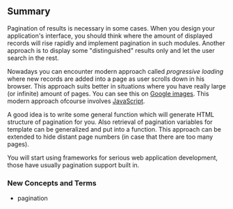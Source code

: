 ## Summary
Pagination of results is necessary in some cases. When you design your application's interface, you
should think where the amount of displayed records will rise rapidly and implement pagination in
such modules. Another approach is to display some "distinguished" results only and let the user
search in the rest.

Nowadays you can encounter modern approach called *progressive loading* where new records are added into
a page as user scrolls down in his browser. This approach suits better in situations where you have
really large (or infinite) amount of pages. You can see this on [Google images](https://images.google.com?q=cat).
This modern approach ofcourse involves [JavaScript](./javascript).

A good idea is to write some general function which will generate HTML structure of pagination for you.
Also retrieval of pagination variables for template can be generalized and put into a function.
This approach can be extended to hide distant page numbers (in case that there are too many pages).

You will start using frameworks for serious web application development, those have usually pagination
support built in.

### New Concepts and Terms
- pagination